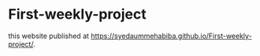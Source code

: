# First-weekly-project
this website published at https://syedaummehabiba.github.io/First-weekly-project/.
